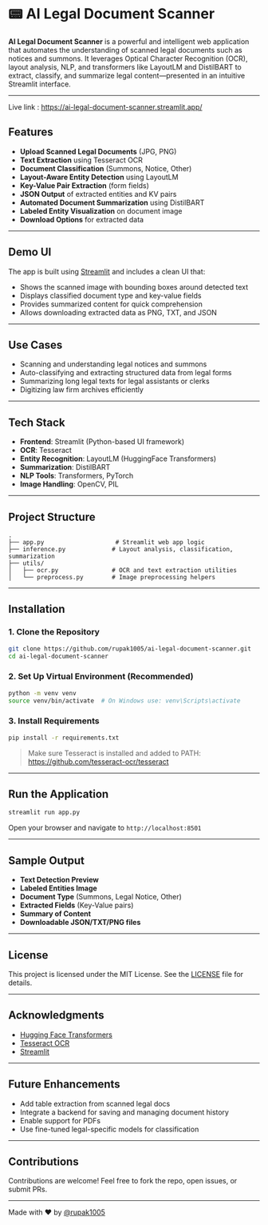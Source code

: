 # 📟 AI Legal Document Scanner

**AI Legal Document Scanner** is a powerful and intelligent web application that automates the understanding of scanned legal documents such as notices and summons. It leverages Optical Character Recognition (OCR), layout analysis, NLP, and transformers like LayoutLM and DistilBART to extract, classify, and summarize legal content—presented in an intuitive Streamlit interface.

---

Live link : https://ai-legal-document-scanner.streamlit.app/

##  Features

-  **Upload Scanned Legal Documents** (JPG, PNG)
-  **Text Extraction** using Tesseract OCR
-  **Document Classification** (Summons, Notice, Other)
-  **Layout-Aware Entity Detection** using LayoutLM
-  **Key-Value Pair Extraction** (form fields)
-  **JSON Output** of extracted entities and KV pairs
-  **Automated Document Summarization** using DistilBART
-  **Labeled Entity Visualization** on document image
-  **Download Options** for extracted data

---

##  Demo UI

The app is built using [Streamlit](https://streamlit.io/) and includes a clean UI that:

- Shows the scanned image with bounding boxes around detected text
- Displays classified document type and key-value fields
- Provides summarized content for quick comprehension
- Allows downloading extracted data as PNG, TXT, and JSON

---

##  Use Cases

- Scanning and understanding legal notices and summons
- Auto-classifying and extracting structured data from legal forms
- Summarizing long legal texts for legal assistants or clerks
- Digitizing law firm archives efficiently

---

##  Tech Stack

- **Frontend**: Streamlit (Python-based UI framework)
- **OCR**: Tesseract
- **Entity Recognition**: LayoutLM (HuggingFace Transformers)
- **Summarization**: DistilBART
- **NLP Tools**: Transformers, PyTorch
- **Image Handling**: OpenCV, PIL

---

##  Project Structure

```
.
├── app.py                    # Streamlit web app logic
├── inference.py             # Layout analysis, classification, summarization
├── utils/
│   ├── ocr.py               # OCR and text extraction utilities
│   └── preprocess.py        # Image preprocessing helpers
```

---

##  Installation

### 1. Clone the Repository
```bash
git clone https://github.com/rupak1005/ai-legal-document-scanner.git
cd ai-legal-document-scanner
```

### 2. Set Up Virtual Environment (Recommended)
```bash
python -m venv venv
source venv/bin/activate  # On Windows use: venv\Scripts\activate
```

### 3. Install Requirements
```bash
pip install -r requirements.txt
```

> Make sure Tesseract is installed and added to PATH: https://github.com/tesseract-ocr/tesseract

---

##  Run the Application

```bash
streamlit run app.py
```

Open your browser and navigate to `http://localhost:8501`

---

##  Sample Output

- **Text Detection Preview**
- **Labeled Entities Image**
- **Document Type** (Summons, Legal Notice, Other)
- **Extracted Fields** (Key-Value pairs)
- **Summary of Content**
- **Downloadable JSON/TXT/PNG files**

---

##  License

This project is licensed under the MIT License. See the [LICENSE](LICENSE) file for details.

---

##  Acknowledgments

- [Hugging Face Transformers](https://huggingface.co/transformers/)
- [Tesseract OCR](https://github.com/tesseract-ocr/tesseract)
- [Streamlit](https://streamlit.io/)

---

##  Future Enhancements

- Add table extraction from scanned legal docs
- Integrate a backend for saving and managing document history
- Enable support for PDFs
- Use fine-tuned legal-specific models for classification

---

##  Contributions

Contributions are welcome! Feel free to fork the repo, open issues, or submit PRs.

---

Made with ❤️ by [@rupak1005](https://github.com/rupak1005)
